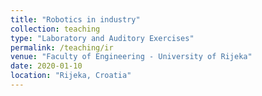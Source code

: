 ```yaml
---
title: "Robotics in industry"
collection: teaching
type: "Laboratory and Auditory Exercises"
permalink: /teaching/ir
venue: "Faculty of Engineering - University of Rijeka"
date: 2020-01-10
location: "Rijeka, Croatia"
---
```

